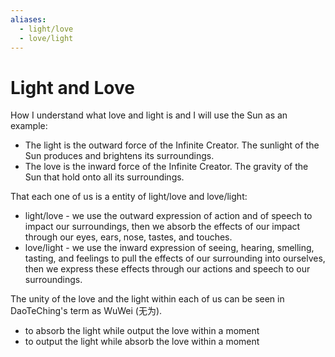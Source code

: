 ```yaml
---
aliases:
  - light/love
  - love/light
---
```

# Light and Love
How I understand what love and light is and I will use the Sun as an example:
- The light is the outward force of the Infinite Creator. The sunlight of the Sun produces and brightens its surroundings.
- The love is the inward force of the Infinite Creator. The gravity of the Sun that hold onto all its surroundings.

That each one of us is a entity of light/love and love/light:
- light/love - we use the outward expression of action and of speech to impact our surroundings, then we absorb the effects of our impact through our eyes, ears, nose, tastes, and touches.
- love/light - we use the inward expression of seeing, hearing, smelling, tasting, and feelings to pull the effects of our surrounding into ourselves, then we express these effects through our actions and speech to our surroundings.

The unity of the love and the light within each of us can be seen in DaoTeChing's term as WuWei (无为).
- to absorb the light while output the love within a moment
- to output the light while absorb the love within a moment